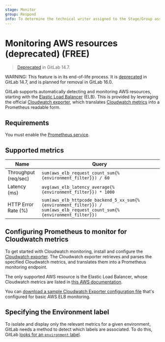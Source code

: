 ```yaml
---
stage: Monitor
group: Respond
info: To determine the technical writer assigned to the Stage/Group associated with this page, see https://about.gitlab.com/handbook/product/ux/technical-writing/#assignments
---
```


# Monitoring AWS resources (deprecated) **(FREE)**

> [Deprecated](https://gitlab.com/gitlab-org/gitlab/-/issues/346541) in GitLab 14.7.

WARNING:
This feature is in its end-of-life process. It is [deprecated](https://gitlab.com/gitlab-org/gitlab/-/issues/346541)
in GitLab 14.7, and is planned for removal in GitLab 16.0.

GitLab supports automatically detecting and monitoring AWS resources, starting
with the [Elastic Load Balancer](https://aws.amazon.com/elasticloadbalancing/) (ELB).
This is provided by leveraging the official [Cloudwatch exporter](https://github.com/prometheus/cloudwatch_exporter), which translates [Cloudwatch metrics](https://aws.amazon.com/cloudwatch/) into
a Prometheus readable form.

## Requirements

You must enable the [Prometheus service](../prometheus.md).

## Supported metrics

| Name                 | Query |
|----------------------|-------|
| Throughput (req/sec) | `sum(aws_elb_request_count_sum{%{environment_filter}}) / 60` |
| Latency (ms)         | `avg(aws_elb_latency_average{%{environment_filter}}) * 1000` |
| HTTP Error Rate (%)  | `sum(aws_elb_httpcode_backend_5_xx_sum{%{environment_filter}}) / sum(aws_elb_request_count_sum{%{environment_filter}})` |

## Configuring Prometheus to monitor for Cloudwatch metrics

To get started with Cloudwatch monitoring, install and configure the
[Cloudwatch exporter](https://github.com/prometheus/cloudwatch_exporter). The
Cloudwatch exporter retrieves and parses the specified Cloudwatch metrics, and
translates them into a Prometheus monitoring endpoint.

The only supported AWS resource is the Elastic Load Balancer, whose Cloudwatch
metrics are listed in [this AWS documentation](https://docs.aws.amazon.com/elasticloadbalancing/latest/classic/elb-cloudwatch-metrics.html).

You can [download a sample Cloudwatch Exporter configuration file](../samples/cloudwatch.yml)
that's configured for basic AWS ELB monitoring.

## Specifying the Environment label

To isolate and display only the relevant metrics for a given environment,
GitLab needs a method to detect which labels are associated. To do this, GitLab
[looks for an `environment` label](index.md#identifying-environments).

